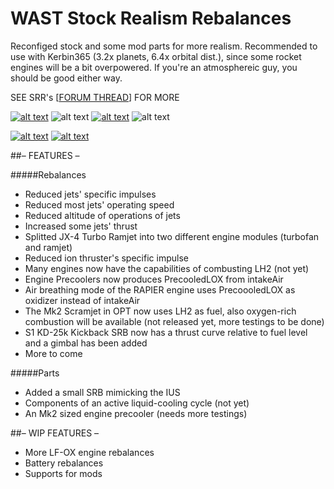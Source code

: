 # WAST Stock Realism Rebalances

Reconfiged stock and some mod parts for more realism. Recommended to use with Kerbin365 (3.2x planets, 6.4x orbital dist.), since some rocket engines will be a bit overpowered. If you're an atmosphereic guy, you should be good either way.
 
SEE SRR's [[FORUM THREAD](http://forum.kerbalspaceprogram.com/threads/140231)] FOR MORE
 
 
[![alt text](https://img.shields.io/badge/KSP%20v1.0.5-SUPPORTED-brightgreen.svg?style=flat-square)](http://wiki.kerbalspaceprogram.com/wiki/1.0.5) ![alt text](https://img.shields.io/badge/PLATFORMS-Windows%20%7C%20OS%20X%20%7C%20Linux-lightgray.svg?style=flat-square) [![alt text](https://img.shields.io/badge/CKAN-INDEXED-green.svg?style=flat-square)](https://github.com/KSP-CKAN/CKAN/wiki) ![alt text](https://img.shields.io/badge/STATUS-PRE--RELEASE-orange.svg?style=flat-square)
 
[![alt text](https://img.shields.io/badge/Unofficial%20x64%20Builds-SUPPORTED-yellow.svg?style=flat-square)](http://forum.kerbalspaceprogram.com/threads/117224) [![alt text](https://img.shields.io/badge/License-CC%20BY--NC--SA%204.0-yellow.svg?style=flat-square)](https://creativecommons.org/licenses/by-nc-sa/4.0/)
 
 
 
 
##– FEATURES – 

#####Rebalances
- Reduced jets' specific impulses
- Reduced most jets' operating speed
- Reduced altitude of operations of jets
- Increased some jets' thrust
- Splitted JX-4 Turbo Ramjet into two different engine modules (turbofan and ramjet)
- Reduced ion thruster's specific impulse
- Many engines now have the capabilities of combusting LH2 (not yet)
- Engine Precoolers now produces PrecooledLOX from intakeAir
- Air breathing mode of the RAPIER engine uses PrecoooledLOX as oxidizer instead of intakeAir
- The Mk2 Scramjet in OPT now uses LH2 as fuel, also oxygen-rich combustion will be available (not released yet, more testings to be done)
- S1 KD-25k Kickback SRB now has a thrust curve relative to fuel level and a gimbal has been added
- More to come

#####Parts
- Added a small SRB mimicking the IUS
- Components of an active liquid-cooling cycle (not yet)
- An Mk2 sized engine precooler (needs more testings)



##– WIP FEATURES – 
- More LF-OX engine rebalances
- Battery rebalances
- Supports for mods

